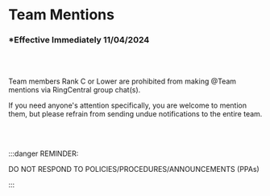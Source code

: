 # Team Mentions

### \*Effective Immediately 11/04/2024

<br></br>

Team members Rank C or Lower are prohibited from making @Team mentions via RingCentral group chat(s).

If you need anyone's attention specifically, you are welcome to mention them, but please refrain from sending
undue notifications to the entire team.

<br></br>

:::danger REMINDER:

DO NOT RESPOND TO POLICIES/PROCEDURES/ANNOUNCEMENTS (PPAs)

:::
